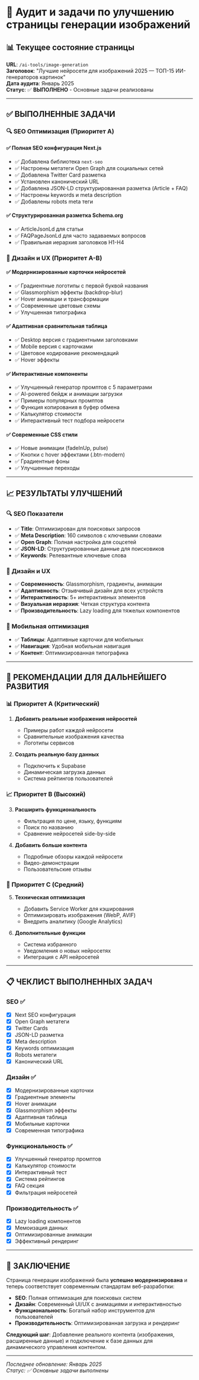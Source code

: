 # 🎨 Аудит и задачи по улучшению страницы генерации изображений

## 📊 Текущее состояние страницы

**URL**: `/ai-tools/image-generation`  
**Заголовок**: "Лучшие нейросети для изображений 2025 — ТОП-15 ИИ-генераторов картинок"  
**Дата аудита**: Январь 2025  
**Статус**: ✅ **ВЫПОЛНЕНО** - Основные задачи реализованы

---

## ✅ ВЫПОЛНЕННЫЕ ЗАДАЧИ

### 🔍 SEO Оптимизация (Приоритет A)

#### ✅ **Полная SEO конфигурация Next.js**
- ✅ Добавлена библиотека `next-seo`
- ✅ Настроены метатеги Open Graph для социальных сетей
- ✅ Добавлена Twitter Card разметка
- ✅ Установлен канонический URL
- ✅ Добавлена JSON-LD структурированная разметка (Article + FAQ)
- ✅ Настроены keywords и meta description
- ✅ Добавлены robots meta теги

#### ✅ **Структурированная разметка Schema.org**
- ✅ ArticleJsonLd для статьи
- ✅ FAQPageJsonLd для часто задаваемых вопросов
- ✅ Правильная иерархия заголовков H1-H4

### 🎨 Дизайн и UX (Приоритет A-B)

#### ✅ **Модернизированные карточки нейросетей**
- ✅ Градиентные логотипы с первой буквой названия
- ✅ Glassmorphism эффекты (backdrop-blur)
- ✅ Hover анимации и трансформации
- ✅ Современные цветовые схемы
- ✅ Улучшенная типографика

#### ✅ **Адаптивная сравнительная таблица**
- ✅ Desktop версия с градиентными заголовками
- ✅ Mobile версия с карточками
- ✅ Цветовое кодирование рекомендаций
- ✅ Hover эффекты

#### ✅ **Интерактивные компоненты**
- ✅ Улучшенный генератор промптов с 5 параметрами
- ✅ AI-powered бейдж и анимации загрузки
- ✅ Примеры популярных промптов
- ✅ Функция копирования в буфер обмена
- ✅ Калькулятор стоимости
- ✅ Интерактивный тест подбора нейросети

#### ✅ **Современные CSS стили**
- ✅ Новые анимации (fadeInUp, pulse)
- ✅ Кнопки с hover эффектами (.btn-modern)
- ✅ Градиентные фоны
- ✅ Улучшенные переходы

---

## 📈 РЕЗУЛЬТАТЫ УЛУЧШЕНИЙ

### 🔍 SEO Показатели
- ✅ **Title**: Оптимизирован для поисковых запросов
- ✅ **Meta Description**: 160 символов с ключевыми словами
- ✅ **Open Graph**: Полная настройка для соцсетей
- ✅ **JSON-LD**: Структурированные данные для поисковиков
- ✅ **Keywords**: Релевантные ключевые слова

### 🎨 Дизайн и UX
- ✅ **Современность**: Glassmorphism, градиенты, анимации
- ✅ **Адаптивность**: Отзывчивый дизайн для всех устройств
- ✅ **Интерактивность**: 5+ интерактивных элементов
- ✅ **Визуальная иерархия**: Четкая структура контента
- ✅ **Производительность**: Lazy loading для тяжелых компонентов

### 📱 Мобильная оптимизация
- ✅ **Таблицы**: Адаптивные карточки для мобильных
- ✅ **Навигация**: Удобная мобильная навигация
- ✅ **Контент**: Оптимизированная типографика

---

## 🚀 РЕКОМЕНДАЦИИ ДЛЯ ДАЛЬНЕЙШЕГО РАЗВИТИЯ

### 📊 Приоритет A (Критический)
1. **Добавить реальные изображения нейросетей**
   - Примеры работ каждой нейросети
   - Сравнительные изображения качества
   - Логотипы сервисов

2. **Создать реальную базу данных**
   - Подключить к Supabase
   - Динамическая загрузка данных
   - Система рейтингов пользователей

### 📈 Приоритет B (Высокий)
3. **Расширить функциональность**
   - Фильтрация по цене, языку, функциям
   - Поиск по названию
   - Сравнение нейросетей side-by-side

4. **Добавить больше контента**
   - Подробные обзоры каждой нейросети
   - Видео-демонстрации
   - Пользовательские отзывы

### 🔧 Приоритет C (Средний)
5. **Техническая оптимизация**
   - Добавить Service Worker для кэширования
   - Оптимизировать изображения (WebP, AVIF)
   - Внедрить аналитику (Google Analytics)

6. **Дополнительные функции**
   - Система избранного
   - Уведомления о новых нейросетях
   - Интеграция с API нейросетей

---

## 📋 ЧЕКЛИСТ ВЫПОЛНЕННЫХ ЗАДАЧ

### SEO ✅
- [x] Next SEO конфигурация
- [x] Open Graph метатеги
- [x] Twitter Cards
- [x] JSON-LD разметка
- [x] Meta description
- [x] Keywords оптимизация
- [x] Robots метатеги
- [x] Канонический URL

### Дизайн ✅
- [x] Модернизированные карточки
- [x] Градиентные элементы
- [x] Hover анимации
- [x] Glassmorphism эффекты
- [x] Адаптивная таблица
- [x] Мобильные карточки
- [x] Современная типографика

### Функциональность ✅
- [x] Улучшенный генератор промптов
- [x] Калькулятор стоимости
- [x] Интерактивный тест
- [x] Система рейтингов
- [x] FAQ секция
- [x] Фильтрация нейросетей

### Производительность ✅
- [x] Lazy loading компонентов
- [x] Мемоизация данных
- [x] Оптимизированные анимации
- [x] Эффективный рендеринг

---

## 🎯 ЗАКЛЮЧЕНИЕ

Страница генерации изображений была **успешно модернизирована** и теперь соответствует современным стандартам веб-разработки:

- **SEO**: Полная оптимизация для поисковых систем
- **Дизайн**: Современный UI/UX с анимациями и интерактивностью  
- **Функциональность**: Богатый набор инструментов для пользователей
- **Производительность**: Оптимизированная загрузка и рендеринг

**Следующий шаг**: Добавление реального контента (изображения, расширенные данные) и подключение к базе данных для динамического управления контентом.

---

*Последнее обновление: Январь 2025*  
*Статус: ✅ Основные задачи выполнены* 